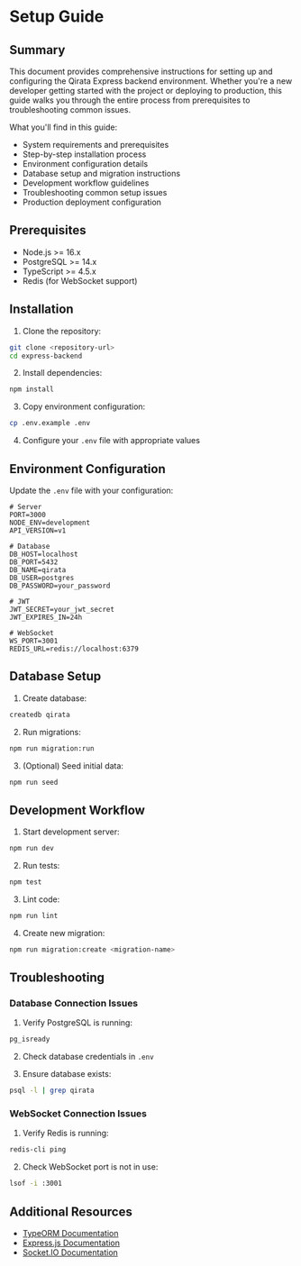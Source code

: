 # Setup Guide

## Summary
This document provides comprehensive instructions for setting up and configuring the Qirata Express backend environment. Whether you're a new developer getting started with the project or deploying to production, this guide walks you through the entire process from prerequisites to troubleshooting common issues.

What you'll find in this guide:
- System requirements and prerequisites
- Step-by-step installation process
- Environment configuration details
- Database setup and migration instructions
- Development workflow guidelines
- Troubleshooting common setup issues
- Production deployment configuration

## Prerequisites

- Node.js >= 16.x
- PostgreSQL >= 14.x
- TypeScript >= 4.5.x
- Redis (for WebSocket support)

## Installation

1. Clone the repository:
```bash
git clone <repository-url>
cd express-backend
```

2. Install dependencies:
```bash
npm install
```

3. Copy environment configuration:
```bash
cp .env.example .env
```

4. Configure your `.env` file with appropriate values

## Environment Configuration

Update the `.env` file with your configuration:

```env
# Server
PORT=3000
NODE_ENV=development
API_VERSION=v1

# Database
DB_HOST=localhost
DB_PORT=5432
DB_NAME=qirata
DB_USER=postgres
DB_PASSWORD=your_password

# JWT
JWT_SECRET=your_jwt_secret
JWT_EXPIRES_IN=24h

# WebSocket
WS_PORT=3001
REDIS_URL=redis://localhost:6379
```

## Database Setup

1. Create database:
```bash
createdb qirata
```

2. Run migrations:
```bash
npm run migration:run
```

3. (Optional) Seed initial data:
```bash
npm run seed
```

## Development Workflow

1. Start development server:
```bash
npm run dev
```

2. Run tests:
```bash
npm test
```

3. Lint code:
```bash
npm run lint
```

4. Create new migration:
```bash
npm run migration:create <migration-name>
```

## Troubleshooting

### Database Connection Issues

1. Verify PostgreSQL is running:
```bash
pg_isready
```

2. Check database credentials in `.env`

3. Ensure database exists:
```bash
psql -l | grep qirata
```

### WebSocket Connection Issues

1. Verify Redis is running:
```bash
redis-cli ping
```

2. Check WebSocket port is not in use:
```bash
lsof -i :3001
```

## Additional Resources

- [TypeORM Documentation](https://typeorm.io/)
- [Express.js Documentation](https://expressjs.com/)
- [Socket.IO Documentation](https://socket.io/docs/v4/)